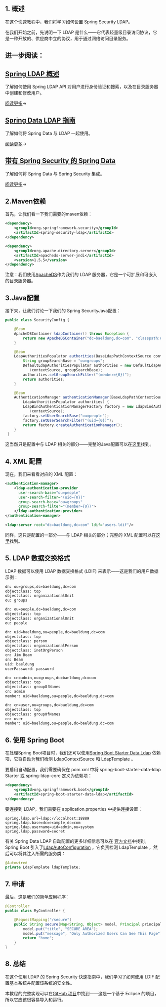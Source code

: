 ## 1. 概述

在这个快速教程中，我们将学习如何设置 Spring Security LDAP。

在我们开始之前，先说明一下 LDAP 是什么——它代表轻量级目录访问协议，它是一种开放的、供应商中立的协议，用于通过网络访问目录服务。

## 进一步阅读：

## [Spring LDAP 概述](https://www.baeldung.com/spring-ldap)

了解如何使用 Spring LDAP API 对用户进行身份验证和搜索，以及在目录服务器中创建和修改用户。

[阅读更多](https://www.baeldung.com/spring-ldap)→

## [Spring Data LDAP 指南](https://www.baeldung.com/spring-data-ldap)

了解如何将 Spring Data 与 LDAP 一起使用。

[阅读更多](https://www.baeldung.com/spring-data-ldap)→

## [带有 Spring Security 的 Spring Data](https://www.baeldung.com/spring-data-security)

了解如何将 Spring Data 与 Spring Security 集成。

[阅读更多](https://www.baeldung.com/spring-data-security)→

## 2.Maven依赖

首先，让我们看一下我们需要的maven依赖：

```xml
<dependency>
    <groupId>org.springframework.security</groupId>
    <artifactId>spring-security-ldap</artifactId>
</dependency>

<dependency>
    <groupId>org.apache.directory.server</groupId>
    <artifactId>apacheds-server-jndi</artifactId>
    <version>1.5.5</version>
</dependency>
```

注意：我们使用[ApacheDS](https://directory.apache.org/apacheds/)作为我们的 LDAP 服务器，它是一个可扩展和可嵌入的目录服务器。

## 3.Java配置

接下来，让我们讨论一下我们的 Spring SecurityJava配置：

```java
public class SecurityConfig {

    @Bean
    ApacheDSContainer ldapContainer() throws Exception {
        return new ApacheDSContainer("dc=baeldung,dc=com", "classpath:users.ldif");
    }

    @Bean
    LdapAuthoritiesPopulator authorities(BaseLdapPathContextSource contextSource) {
        String groupSearchBase = "ou=groups";
        DefaultLdapAuthoritiesPopulator authorities = new DefaultLdapAuthoritiesPopulator
           (contextSource, groupSearchBase);
        authorities.setGroupSearchFilter("(member={0})");
        return authorities;
    }

    @Bean
    AuthenticationManager authenticationManager(BaseLdapPathContextSource contextSource, 
        LdapAuthoritiesPopulator authorities) {
        LdapBindAuthenticationManagerFactory factory = new LdapBindAuthenticationManagerFactory
           (contextSource);
        factory.setUserSearchBase("ou=people");
        factory.setUserSearchFilter("(uid={0})");
        return factory.createAuthenticationManager();
    }
 }
```

这当然只是配置中与 LDAP 相关的部分——完整的Java配置可以在[这里](https://github.com/eugenp/tutorials/blob/master/spring-security-modules/spring-security-ldap/src/main/java/com/baeldung/config/SecurityConfig.java)找到。

## 4. XML 配置

现在，我们来看看对应的 XML 配置：

```xml
<authentication-manager>
    <ldap-authentication-provider
      user-search-base="ou=people"
      user-search-filter="(uid={0})"
      group-search-base="ou=groups"
      group-search-filter="(member={0})">
    </ldap-authentication-provider>
</authentication-manager>
   
<ldap-server root="dc=baeldung,dc=com" ldif="users.ldif"/>
```

同样，这只是配置的一部分——与 LDAP 相关的部分；完整的 XML 配置可以在[这里](https://github.com/eugenp/tutorials/blob/master/spring-security-modules/spring-security-web-mvc/src/main/resources/webSecurityConfig.xml)找到。

## 5. LDAP 数据交换格式

LDAP 数据可以使用 LDAP 数据交换格式 (LDIF) 来表示——这是我们的用户数据示例：

```bash
dn: ou=groups,dc=baeldung,dc=com
objectclass: top
objectclass: organizationalUnit
ou: groups

dn: ou=people,dc=baeldung,dc=com
objectclass: top
objectclass: organizationalUnit
ou: people

dn: uid=baeldung,ou=people,dc=baeldung,dc=com
objectclass: top
objectclass: person
objectclass: organizationalPerson
objectclass: inetOrgPerson
cn: Jim Beam
sn: Beam
uid: baeldung
userPassword: password

dn: cn=admin,ou=groups,dc=baeldung,dc=com
objectclass: top
objectclass: groupOfNames
cn: admin
member: uid=baeldung,ou=people,dc=baeldung,dc=com

dn: cn=user,ou=groups,dc=baeldung,dc=com
objectclass: top
objectclass: groupOfNames
cn: user
member: uid=baeldung,ou=people,dc=baeldung,dc=com
```

## 6. 使用 Spring Boot

在处理Spring Boot项目时，我们还可以使用[Spring Boot Starter Data Ldap](https://search.maven.org/search?q=a:spring-boot-starter-data-ldap) 依赖项，它将自动为我们检测 LdapContextSource 和 LdapTemplate 。 

要启用自动配置，我们需要确保在 pom.xml 中将 spring-boot-starter-data-ldap Starter 或 spring-ldap-core 定义为依赖项：

```xml
<dependency>
    <groupId>org.springframework.boot</groupId>
    <artifactId>spring-boot-starter-data-ldap</artifactId>
</dependency>
```

要连接到 LDAP，我们需要在 application.properties 中提供连接设置：

```shell
spring.ldap.url=ldap://localhost:18889
spring.ldap.base=dc=example,dc=com
spring.ldap.username=uid=admin,ou=system
spring.ldap.password=secret
```

有关 Spring Data LDAP 自动配置的更多详细信息可以在 [官方文档](https://docs.spring.io/spring-boot/docs/current/reference/htmlsingle/#features.nosql.ldap)中找到。Spring Boot 引入了[LdapAutoConfiguration](https://docs.spring.io/spring-boot/docs/current/api/org/springframework/boot/autoconfigure/ldap/LdapAutoConfiguration.html) ，它负责检测 LdapTemplate ，然后可以将其注入所需的服务类：

```java
@Autowired
private LdapTemplate ldapTemplate;
```

## 7. 申请

最后，这是我们的简单应用程序：

```java
@Controller
public class MyController {

    @RequestMapping("/secure")
    public String secure(Map<String, Object> model, Principal principal) {
        model.put("title", "SECURE AREA");
        model.put("message", "Only Authorized Users Can See This Page");
        return "home";
    }
}
```

## 8. 总结

在这个使用 LDAP 的 Spring Security 快速指南中，我们学习了如何使用 LDIF 配置基本系统并配置该系统的安全性。

本教程的完整实现可以在[GitHub 项目](https://github.com/eugenp/tutorials/tree/master/spring-security-modules/spring-security-ldap)中找到——这是一个基于 Eclipse 的项目，所以它应该很容易导入和运行。